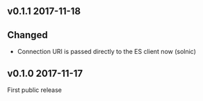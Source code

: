## v0.1.1 2017-11-18

## Changed

* Connection URI is passed directly to the ES client now (solnic)

## v0.1.0 2017-11-17

First public release

